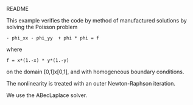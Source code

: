 README

This example verifies the code by method of manufactured solutions by solving the Poisson problem

    - phi_xx - phi_yy  + phi * phi = f

where

    f = x*(1.-x) * y*(1.-y)

on the domain [0,1]x[0,1], and with homogeneous boundary conditions.

The nonlinearity is treated with an outer Newton-Raphson iteration. 

We use the ABecLaplace solver. 


